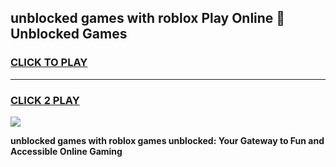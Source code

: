 
## unblocked games with roblox Play Online 👋 Unblocked Games
<h3>
<a href="https://premium.freeplayer.one?title=unblocked_games_with_roblox&ref=19F">CLICK TO PLAY</a></h3>
<hr>

<h3>
<a href="https://premium.freeplayer.one?title=unblocked_games_with_roblox&ref=19F">CLICK 2 PLAY</a>
  
</h3>

<a href="https://premium.freeplayer.one?title=unblocked_games_with_roblox&ref=19F"><img src="https://clearcache.store/games.png"></a>


**unblocked games with roblox games unblocked: Your Gateway to Fun and Accessible Online Gaming**
